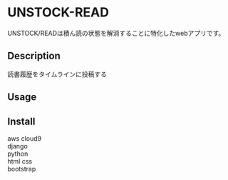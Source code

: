 # UNSTOCK-READ 
UNSTOCK/READは積ん読の状態を解消することに特化したwebアプリです。


## Description
読書履歴をタイムラインに投稿する

## Usage


## Install
aws cloud9 <br>
django <br>
python <br>
html css <br>
bootstrap
